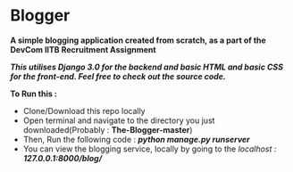 # Blogger
**A simple blogging application created from scratch, as a part of the DevCom IITB Recruitment Assignment**

***This utilises Django 3.0 for the backend and basic HTML and basic CSS for the front-end. Feel free to check out the source code.***

**To Run this :**
* Clone/Download this repo locally
* Open terminal and navigate to the directory you just downloaded(Probably : **The-Blogger-master**)
* Then, Run the following code : ***python manage.py runserver***
* You can view the blogging service, locally by going to the *localhost :* ***127.0.0.1:8000/blog/***

